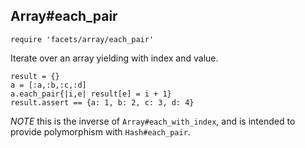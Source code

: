 ## Array#each_pair

    require 'facets/array/each_pair'

Iterate over an array yielding with index and value.

    result = {}
    a = [:a,:b,:c,:d]
    a.each_pair{|i,e| result[e] = i + 1}
    result.assert == {a: 1, b: 2, c: 3, d: 4}

*NOTE* this is the inverse of `Array#each_with_index`, and is intended to provide
polymorphism with `Hash#each_pair`.
